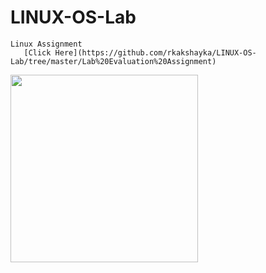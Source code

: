 # LINUX-OS-Lab
```
Linux Assignment 
   [Click Here](https://github.com/rkakshayka/LINUX-OS-Lab/tree/master/Lab%20Evaluation%20Assignment)

```
<img src="https://octodex.github.com/images/hula_loop_octodex03.gif" width="300" height="300">
